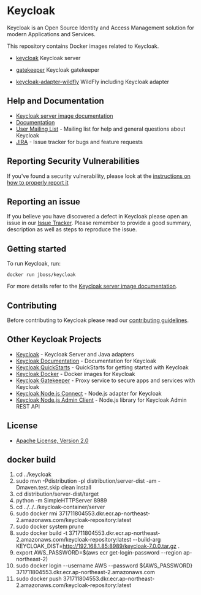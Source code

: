# Keycloak

Keycloak is an Open Source Identity and Access Management solution for modern Applications and Services.

This repository contains Docker images related to Keycloak.

- [keycloak](https://hub.docker.com/r/jboss/keycloak) Keycloak server
* [gatekeeper](https://hub.docker.com/r/keycloak/keycloak-gatekeeper) Keycloak gatekeeper
- [keycloak-adapter-wildfly](https://hub.docker.com/r/jboss/keycloak-adapter-wildfly) WildFly including Keycloak adapter


## Help and Documentation

* [Keycloak server image documentation](server/README.md)
* [Documentation](https://www.keycloak.org/documentation.html)
* [User Mailing List](https://lists.jboss.org/mailman/listinfo/keycloak-user) - Mailing list for help and general questions about Keycloak
* [JIRA](https://issues.jboss.org/projects/KEYCLOAK) - Issue tracker for bugs and feature requests


## Reporting Security Vulnerabilities

If you've found a security vulnerability, please look at the [instructions on how to properly report it](http://www.keycloak.org/security.html)


## Reporting an issue

If you believe you have discovered a defect in Keycloak please open an issue in our [Issue Tracker](https://issues.jboss.org/projects/KEYCLOAK).
Please remember to provide a good summary, description as well as steps to reproduce the issue.


## Getting started

To run Keycloak, run:

    docker run jboss/keycloak
    
For more details refer to the [Keycloak server image documentation](server/README.md).


## Contributing

Before contributing to Keycloak please read our [contributing guidelines](CONTRIBUTING.md).


## Other Keycloak Projects

* [Keycloak](https://github.com/keycloak/keycloak) - Keycloak Server and Java adapters
* [Keycloak Documentation](https://github.com/keycloak/keycloak-documentation) - Documentation for Keycloak
* [Keycloak QuickStarts](https://github.com/keycloak/keycloak-quickstarts) - QuickStarts for getting started with Keycloak
* [Keycloak Docker](https://github.com/jboss-dockerfiles/keycloak) - Docker images for Keycloak
* [Keycloak Gatekeeper](https://github.com/keycloak/keycloak-gatekeeper) - Proxy service to secure apps and services with Keycloak
* [Keycloak Node.js Connect](https://github.com/keycloak/keycloak-nodejs-connect) - Node.js adapter for Keycloak
* [Keycloak Node.js Admin Client](https://github.com/keycloak/keycloak-nodejs-admin-client) - Node.js library for Keycloak Admin REST API


## License

* [Apache License, Version 2.0](https://www.apache.org/licenses/LICENSE-2.0)

## docker build
1.  cd ../keycloak
2.  sudo mvn -Pdistribution -pl distribution/server-dist -am -Dmaven.test.skip clean install
3.  cd distribution/server-dist/target
4.  python -m SimpleHTTPServer 8989
5.  cd ../../../keycloak-container/server
6.  sudo docker rmi 371711804553.dkr.ecr.ap-northeast-2.amazonaws.com/keycloak-repository:latest
7.  sudo docker system prune
8.  sudo docker build -t 371711804553.dkr.ecr.ap-northeast-2.amazonaws.com/keycloak-repository:latest --build-arg KEYCLOAK_DIST=http://192.168.1.85:8989/keycloak-7.0.0.tar.gz . 
9.  export AWS_PASSWORD=$(aws ecr get-login-password --region ap-northeast-2)
10.  sudo docker login --username AWS --password ${AWS_PASSWORD} 371711804553.dkr.ecr.ap-northeast-2.amazonaws.com
11.  sudo docker push 371711804553.dkr.ecr.ap-northeast-2.amazonaws.com/keycloak-repository:latest
